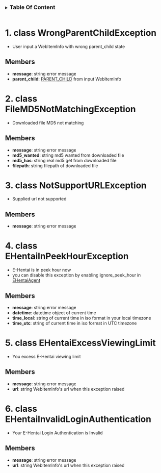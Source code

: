 
<details>

<summary><strong style="font-size:large;">
Table Of Content
</strong></summary>

* [1. class WrongParentChildException](#1-class-wrongparentchildexception)
  * [Members](#members)
* [2. class FileMD5NotMatchingException](#2-class-filemd5notmatchingexception)
  * [Members](#members-1)
* [3. class NotSupportURLException](#3-class-notsupporturlexception)
  * [Members](#members-2)
* [4. class EHentaiInPeekHourException](#4-class-ehentaiinpeekhourexception)
  * [Members](#members-3)
* [5. class EHentaiExcessViewingLimit](#5-class-ehentaiexcessviewinglimit)
  * [Members](#members-4)
* [6. class EHentaiInvalidLoginAuthentication](#6-class-ehentaiinvalidloginauthentication)
  * [Members](#members-5)

</details>

<br>


# 1. class WrongParentChildException

* User input a WebItemInfo with wrong parent_child state

## Members

* **message**: string error message
* **parent_child**: [PARENT_CHILD](./index.md#enum-class-parent_child) from input WebItemInfo

# 2. class FileMD5NotMatchingException

* Downloaded file MD5 not matching

## Members

* **message**: string error message
* **md5_wanted**: string md5 wanted from downloaded file
* **md5_has**: string real md5 get from downloaded file
* **filepath**: string filepath of downloaded file

# 3. class NotSupportURLException

* Supplied url not supported

## Members

* **message**: string error message

# 4. class EHentaiInPeekHourException

* E-Hentai is in peek hour now
* you can disable this exception by enabling ignore_peek_hour in [EHentaiAgent](./Agents.md#10-class-ehentaiagent)

## Members

* **message**: string error message
* **datetime**: datetime object of current time
* **time_local**: string of current time in iso format in your local timezone
* **time_utc**: string of current time in iso format in UTC timezone

# 5. class EHentaiExcessViewingLimit

* You excess E-Hentai viewing limit

## Members

* **message**: string error message
* **url**: string WebItemInfo's url when this exception raised

# 6. class EHentaiInvalidLoginAuthentication

* Your E-Hentai Login Authentication is Invalid

## Members

* **message**: string error message
* **url**: string WebItemInfo's url when this exception raised
